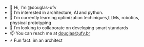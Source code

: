 - 👋 Hi, I’m @douglas-ufv
- 👀 I’m interested in architecture, AI and python.
- 🌱 I’m currently learning optimization techiniques,LLMs, robotics, physical prototyping 
- 💞️ I’m looking to collaborate on developing smart standards
- 📫 You can reach me at douglas@ufv.br
- ⚡ Fun fact: im an architect

<!---
douglas-ufv/douglas-ufv is a ✨ special ✨ repository because its `README.md` (this file) appears on your GitHub profile.
You can click the Preview link to take a look at your changes.
--->

